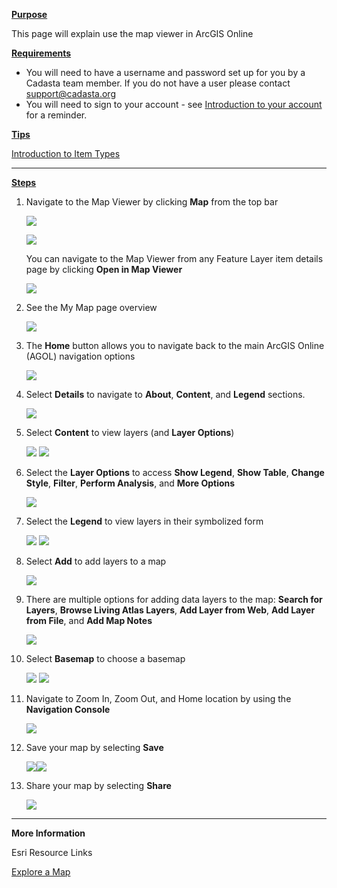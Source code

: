 
<u>**Purpose**</u>

This page will explain use the map viewer in ArcGIS Online

<u>**Requirements**</u>

* You will need to have a username and password set up for you by a Cadasta team member. If you do not have a user please contact support@cadasta.org
* You will need to sign to your account - see [Introduction to your account](intro_to_account/index.md) for a reminder.


<u>**Tips**</u>

[Introduction to Item Types](intro_to_itemtypes/index.md)

---
<u>**Steps**</u>


1. Navigate to the Map Viewer by clicking **Map** from the top bar

    ![](imgs/image10.jpg)

    ![](imgs/image18.png)


    You can navigate to the Map Viewer from any Feature Layer item details page by clicking **Open in Map Viewer**

    ![](imgs/image14.png)


2. See the My Map page overview

    ![](imgs/image5.png)

3. The **Home** button allows you to navigate back to the main ArcGIS Online (AGOL) navigation options

    ![](imgs/image19.png)

4. Select **Details** to navigate to **About**, **Content**, and **Legend** sections.

    ![](imgs/image12.png)

5. Select **Content** to view layers (and **Layer Options**)

    ![](imgs/image3.png)
    ![](imgs/image6.png)

6. Select the **Layer Options** to access **Show Legend**, **Show Table**, **Change Style**, 
**Filter**, **Perform Analysis**, and **More Options**

	![](imgs/image1.png)

1. Select the **Legend** to view layers in their symbolized form

    ![](imgs/image16.png)
    ![](imgs/image11.png)


1. Select **Add** to add layers to a map

    ![](imgs/image20.png)

1. There are multiple options for adding data layers to the map: **Search for Layers**, **Browse Living Atlas Layers**, **Add Layer from Web**, **Add Layer from File**, and **Add Map Notes**

    ![](imgs/image8.png)

1. Select **Basemap** to choose a basemap

    ![](imgs/image13.png)
    ![](imgs/image9.png)

1. Navigate to Zoom In, Zoom Out, and Home location by using the **Navigation Console**

    ![](imgs/image21.png)


1. Save your map by selecting **Save**

    ![](imgs/image22.png)![](imgs/image15.png)


1. Share your map by selecting **Share**

    ![](imgs/image7.png)

-----


__**More Information**__

Esri Resource Links

[Explore a Map](https://learn.arcgis.com/en/projects/get-started-with-map-viewer/arcgis-online/lessons/explore-a-map.htm)


